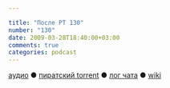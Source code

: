 ```yaml
---

title: "После РТ 130"
number: "130"
date: 2009-03-28T18:40:00+03:00
comments: true
categories: podcast
---
```

[аудио](http://cdn.radio-t.com/rt130post.mp3) ● [пиратский torrent](http://pirates.radio-t.com/torrents/rt130post.mp3.torrent) ● [лог чата](http://chat.radio-t.com/logs/radio-t-130.html) ● [wiki](http://wiki.radio-t.com/%D0%9F%D0%BE%D1%81%D0%BB%D0%B5_%D0%A0%D0%A2_130)<audio src="http://cdn.radio-t.com/rt130post.mp3" preload="none">

